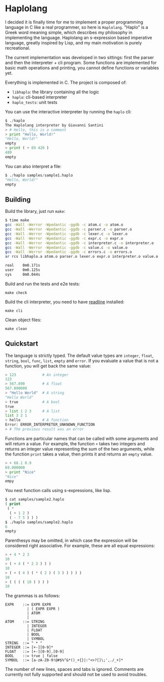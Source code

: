 # Haplolang

I decided it is finally time for me to implement a proper programming
language in C like a real programmer, so here is `Haplolang`. "Haplo"
is a Greek word meaning simple, which describes my philosophy in
implementing the language. Haplolang an s-expression based imperative
language, greatly inspired by Lisp, and my main motivation is purely
recreational.

The current implementation was developed in two sittings: first the
parser and then the interpreter + cli program. Some functions are
implemented for basic math operations and printing, you cannot define
functions or variables yet.

Everything is implemented in C. The project is composed of:

- `libhaplo`: the library containing all the logic
- `haplo`: cli-based interpreter
- `haplo_tests`: unit tests

You can use the interactive interpreter by running the `haplo` cli:

```python
$ ./haplo
The Haplolang interpreter by Giovanni Santini
> # Hello, this is a comment
> print "Hello, World!"
"Hello, World!"
empty
> print ( + 69 420 )
489
empty
```

You can also interpret a file:

```python
$ ./haplo samples/sample1.haplo 
"Hello, World!"
empty
```

## Building

Build the library, just run `make`:

```bash
$ time make
gcc -Wall -Werror -Wpedantic -ggdb -c atom.c -o atom.o
gcc -Wall -Werror -Wpedantic -ggdb -c parser.c -o parser.o
gcc -Wall -Werror -Wpedantic -ggdb -c lexer.c -o lexer.o
gcc -Wall -Werror -Wpedantic -ggdb -c expr.c -o expr.o
gcc -Wall -Werror -Wpedantic -ggdb -c interpreter.c -o interpreter.o
gcc -Wall -Werror -Wpedantic -ggdb -c value.c -o value.o
gcc -Wall -Werror -Wpedantic -ggdb -c errors.c -o errors.o
ar rcs libhaplo.a atom.o parser.o lexer.o expr.o interpreter.o value.o errors.o

real    0m0.171s
user    0m0.125s
sys     0m0.044s
```

Build and run the tests and e2e tests:

```
make check
```

Build the cli interpreter, you need to have
[readline](https://savannah.gnu.org/git/?group=readline) installed:

```
make cli
```

Clean object files:

```
make clean
```

## Quickstart

The language is strictly typed. The default value types are `integer`,
`float`, `string`, `bool`, `func`, `list`, `empty` and `error`. If you
evaluate a value that is not a function, you will get back the same
value:

```python
> 123            # An integer
123
> 567.890        # A float
567.890000
> "Hello World"  # A string
"Hello World"
> true           # A bool
true
> list 1 2 3     # A list
list 3 2 1
> hello          # A function
Error: ERROR_INTERPRETER_UNKNOWN_FUNCTION
> # The previous result was an error
```

Functions are particular names that can be called with some arguments
and will return a value. For example, the function `+` takes two
integers and returns an integer value representing the sum of the two
arguments, while the function `print` takes a value, then prints it
and returns an `empty` value.

```python
> + 68.1 0.9
69.000000
> print "Nice"
"Nice"
empy
```

You nest function calls using s-expressions, like lisp.

```lisp
$ cat samples/sample2.haplo 
( print
 ( *
  ( + 1 2 )
  ( - 7 5 ) ) )
$ ./haplo samples/sample2.haplo 
6
empty
```

Parenthesys may be omitted, in which case the expression will be
considered right associative. For example, these are all equal
expressions:

```lisp
> + 4 * 2 3
10
> ( + 4 ( * 2 3 ) ) )
10
> ( + ( 4 ) ( * ( 2 ) ( 3 ) ) ) ) )
10
> ( ( ( ( 10 ) ) ) )
10
```

The grammas is as follows:

```ebnf
EXPR    ::= EXPR EXPR
          | ( EXPR EXPR )
          | ATOM
          |
ATOM    ::= STRING
          | INTEGER
          | FLOAT
          | BOOL
          | SYMBOL
STRING  ::= " * "
INTEGER ::= [+-][0-9]*
FLOAT   ::= [+-][0-9].[0-9]
BOOL    ::= true | false
SYMBOL  ::= [a-zA-Z0-9!@#$%^&*()_+{}|:"<>?[]\;',./_+]*
```

The number of new lines, spaces and tabs is ignored. Comments are
currently not fully supported and should not be used to avoid
troubles.
